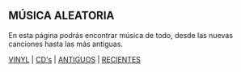 ## MÚSICA ALEATORIA

En esta página podrás encontrar música de todo, desde las nuevas canciones hasta las más antiguas.


[VINYL](./vinil.md) | [CD's](./cds.md) | [ANTIGUOS](./antiguos.md) | [RECIENTES](./recientes.md)

